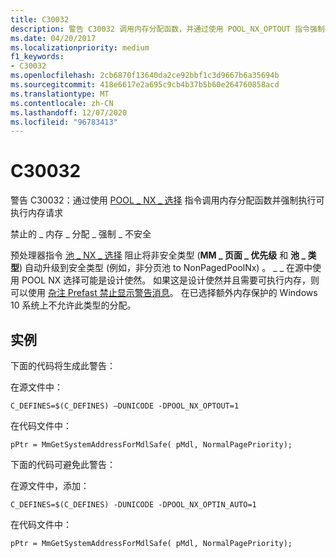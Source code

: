 ```yaml
---
title: C30032
description: 警告 C30032 调用内存分配函数，并通过使用 POOL_NX_OPTOUT 指令强制执行可执行内存请求。
ms.date: 04/20/2017
ms.localizationpriority: medium
f1_keywords:
- C30032
ms.openlocfilehash: 2cb6870f13640da2ce92bbf1c3d9667b6a35694b
ms.sourcegitcommit: 418e6617e2a695c9cb4b37b5b60e264760858acd
ms.translationtype: MT
ms.contentlocale: zh-CN
ms.lasthandoff: 12/07/2020
ms.locfileid: "96783413"
---
```

# <a name="c30032"></a>C30032


警告 C30032：通过使用 [POOL \_ NX \_ 选择](../kernel/selective-opt-out-pool-nx-optout.md) 指令调用内存分配函数并强制执行可执行内存请求

禁止的 \_ 内存 \_ 分配 \_ 强制 \_ 不安全

预处理器指令 [池 \_ NX \_ 选择](../kernel/selective-opt-out-pool-nx-optout.md) 阻止将非安全类型 (**MM \_ 页面 \_ 优先级** 和 **池 \_ 类型**) 自动升级到安全类型 (例如，非分页池 to NonPagedPoolNx) 。 \_ \_ 在源中使用 POOL NX 选择可能是设计使然。 如果这是设计使然并且需要可执行内存，则可以使用 [杂注 Prefast 禁止显示警告消息](/previous-versions/windows/embedded/gg155764(v=winembedded.70))。 在已选择额外内存保护的 Windows 10 系统上不允许此类型的分配。

## <a name="span-idexamplespanspan-idexamplespanspan-idexamplespanexample"></a><span id="Example"></span><span id="example"></span><span id="EXAMPLE"></span>实例


下面的代码将生成此警告：

在源文件中：

```
C_DEFINES=$(C_DEFINES) –DUNICODE -DPOOL_NX_OPTOUT=1
```

在代码文件中：

```
pPtr = MmGetSystemAddressForMdlSafe( pMdl, NormalPagePriority);
```

下面的代码可避免此警告：

在源文件中，添加：

```
C_DEFINES=$(C_DEFINES) -DUNICODE -DPOOL_NX_OPTIN_AUTO=1
```

在代码文件中：

```
pPtr = MmGetSystemAddressForMdlSafe( pMdl, NormalPagePriority);
```

 

